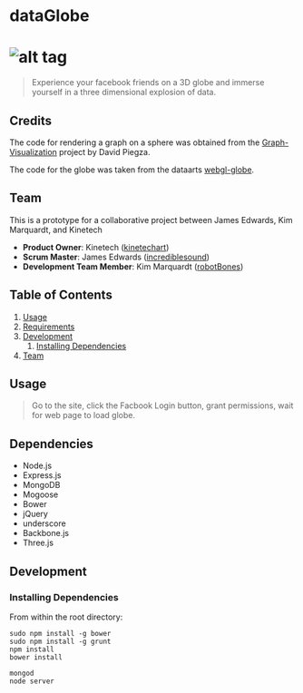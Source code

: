 # dataGlobe

![alt tag](https://github.com/kinetecharts/dataGlobe/blob/master/public/img/fireworks.png)
===

> Experience your facebook friends on a 3D globe and immerse yourself in a three dimensional explosion of data.

## Credits

The code for rendering a graph on a sphere was obtained from the [Graph-Visualization](https://github.com/davidpiegza/Graph-Visualization) project by David Piegza.

The code for the globe was taken from the dataarts [webgl-globe](https://github.com/dataarts/webgl-globe).


## Team
This is a prototype for a collaborative project between James Edwards, Kim Marquardt, and Kinetech

  - __Product Owner__: Kinetech ([kinetechart](https://github.com/kinetecharts))
  - __Scrum Master__: James Edwards ([incrediblesound](https://github.com/incrediblesound))
  - __Development Team Member__: Kim Marquardt ([robotBones](https://github.com/robotBones))

## Table of Contents

1. [Usage](#Usage)
1. [Requirements](#requirements)
1. [Development](#development)
    1. [Installing Dependencies](#installing-dependencies)
1. [Team](#team)

## Usage

> Go to the site, click the Facbook Login button, grant permissions, wait for web page to load globe.

## Dependencies
- Node.js
- Express.js
- MongoDB
- Mogoose
- Bower
- jQuery
- underscore
- Backbone.js
- Three.js

## Development

### Installing Dependencies

From within the root directory:

```
sudo npm install -g bower
sudo npm install -g grunt
npm install
bower install

mongod
node server
```

